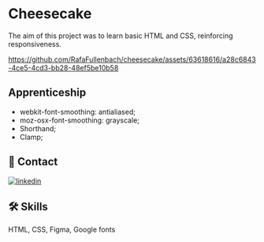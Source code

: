 # Cheesecake

The aim of this project was to learn basic HTML and CSS, reinforcing responsiveness.

https://github.com/RafaFullenbach/cheesecake/assets/63618616/a28c6843-4ce5-4cd3-bb28-48ef5be10b58

## Apprenticeship

- webkit-font-smoothing: antialiased;
- moz-osx-font-smoothing: grayscale;
- Shorthand;
- Clamp;




## 🔗 Contact
[![linkedin](https://img.shields.io/badge/linkedin-0A66C2?style=for-the-badge&logo=linkedin&logoColor=white)](https://www.linkedin.com/in/rafael-carvalho-f%C3%BCllenbach-9b25a6148/)



## 🛠 Skills
HTML, CSS, Figma, Google fonts

